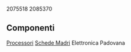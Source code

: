 2075518
2085370
## Componenti
[Processori](processori.md)
[Schede Madri](schede_madri.md)
Elettronica Padovana